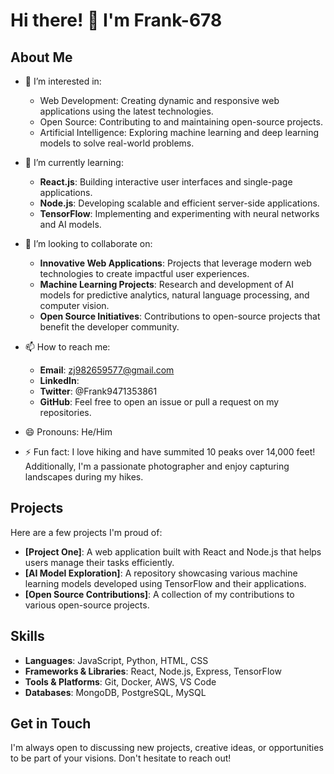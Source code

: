 # Hi there! 👋 I'm Frank-678

## About Me
- 👀 I’m interested in:
  - Web Development: Creating dynamic and responsive web applications using the latest technologies.
  - Open Source: Contributing to and maintaining open-source projects.
  - Artificial Intelligence: Exploring machine learning and deep learning models to solve real-world problems.

- 🌱 I’m currently learning:
  - **React.js**: Building interactive user interfaces and single-page applications.
  - **Node.js**: Developing scalable and efficient server-side applications.
  - **TensorFlow**: Implementing and experimenting with neural networks and AI models.

- 💞️ I’m looking to collaborate on:
  - **Innovative Web Applications**: Projects that leverage modern web technologies to create impactful user experiences.
  - **Machine Learning Projects**: Research and development of AI models for predictive analytics, natural language processing, and computer vision.
  - **Open Source Initiatives**: Contributions to open-source projects that benefit the developer community.

- 📫 How to reach me:
  - **Email**: zj982659577@gmail.com
  - **LinkedIn**: 
  - **Twitter**: @Frank9471353861
  - **GitHub**: Feel free to open an issue or pull a request on my repositories.

- 😄 Pronouns: He/Him

- ⚡ Fun fact: I love hiking and have summited 10 peaks over 14,000 feet! Additionally, I'm a passionate photographer and enjoy capturing landscapes during my hikes.

## Projects
Here are a few projects I'm proud of:
- **[Project One]**: A web application built with React and Node.js that helps users manage their tasks efficiently.
- **[AI Model Exploration]**: A repository showcasing various machine learning models developed using TensorFlow and their applications.
- **[Open Source Contributions]**: A collection of my contributions to various open-source projects.

## Skills
- **Languages**: JavaScript, Python, HTML, CSS
- **Frameworks & Libraries**: React, Node.js, Express, TensorFlow
- **Tools & Platforms**: Git, Docker, AWS, VS Code
- **Databases**: MongoDB, PostgreSQL, MySQL

## Get in Touch
I'm always open to discussing new projects, creative ideas, or opportunities to be part of your visions. Don't hesitate to reach out!

<!---
Frank-678/Frank-678 is a ✨ special ✨ repository because its `README.md` (this file) appears on your GitHub profile.
--->
